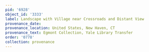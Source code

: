 ```yaml
---
pid: '6928'
object_id: '3333'
label: Landscape with Village near Crossroads and Distant View
provenance_date:
provenance_location: United States, New Haven, CT
provenance_text: Egmont Collection, Yale Library Transfer
order: '0778'
collection: provenance
---
```

